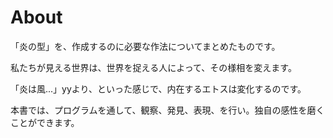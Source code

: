# About
「炎の型」を、作成するのに必要な作法についてまとめたものです。

私たちが見える世界は、世界を捉える人によって、その様相を変えます。

「炎は風...」yyより、といった感じで、内在するエトスは変化するのです。

本書では、プログラムを通して、観察、発見、表現、を行い。独自の感性を磨くことができます。



